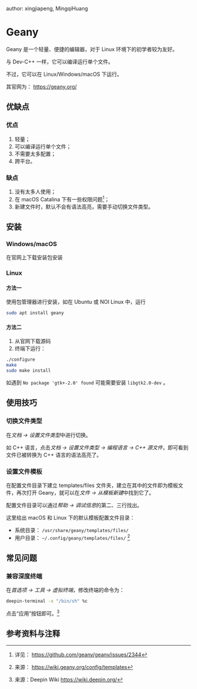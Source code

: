 author: xingjiapeng, MingqiHuang

# Geany

Geany 是一个轻量、便捷的编辑器，对于 Linux 环境下的初学者较为友好。

与 Dev-C++ 一样，它可以编译运行单个文件。

不过，它可以在 Linux/Windows/macOS 下运行。

其官网为： <https://geany.org/> 

## 优缺点

### 优点

1. 轻量；
2. 可以编译运行单个文件；
3. 不需要太多配置；
4. 跨平台。

### 缺点

1. 没有太多人使用；
2. 在 macOS Catalina 下有一些权限问题[^1]；
3. 新建文件时，默认不会有语法高亮，需要手动切换文件类型。

## 安装

### Windows/macOS

在官网上下载安装包安装

### Linux

#### 方法一

使用包管理器进行安装，如在 Ubuntu 或 NOI Linux 中，运行

```bash
sudo apt install geany
```

#### 方法二

1. 从官网下载源码
2. 终端下运行：

```bash
./configure
make
sudo make install
```

如遇到 `No package 'gtk+-2.0' found` 可能需要安装 `libgtk2.0-dev` 。

## 使用技巧

### 切换文件类型

在*文档 -> 设置文件类型*中进行切换。

如 C++ 语言，点击*文档 -> 设置文件类型 -> 编程语言 -> C++ 源文件*，即可看到文件已被转换为 C++ 语言的语法高亮了。

### 设置文件模板

在配置文件目录下建立 templates/files 文件夹，建立在其中的文件即为模板文件，再次打开 Geany，就可以在*文件 -> 从模板新建*中找到它了。

配置文件目录可以通过*帮助 -> 调试信息*的第二、三行找出。

这里给出 macOS 和 Linux 下的默认模板配置文件目录：

- 系统目录： `/usr/share/geany/templates/files/` 
- 用户目录： `~/.config/geany/templates/files/` [^2]

## 常见问题

### 兼容深度终端

在*首选项 -> 工具 -> 虚拟终端*，修改终端的命令为：

```bash
deepin-terminal -x "/bin/sh" %c
```

点击“应用”按钮即可。[^3]

## 参考资料与注释

[^1]: 详见： <https://github.com/geany/geany/issues/2344> 

[^2]: 来源： <https://wiki.geany.org/config/templates> 

[^3]: 来源：Deepin Wiki <https://wiki.deepin.org/> 
